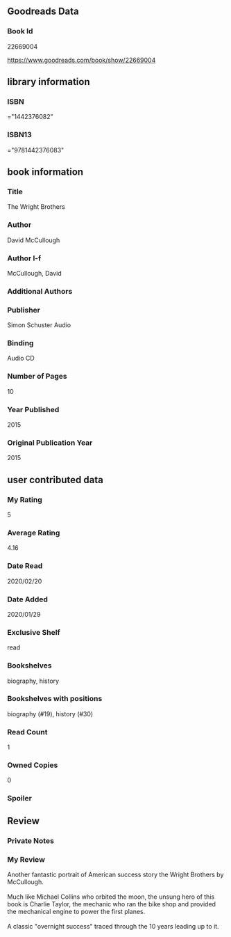 <!-- This template shows how to bulk convert all columns of data into one markdown file -->
<!-- caveat: KeyError if there's a mismatch. Empty values output nothing -->

## Goodreads Data

### Book Id 

22669004

https://www.goodreads.com/book/show/22669004

## library information

### ISBN 
="1442376082"

### ISBN13 
="9781442376083"

## book information

### Title
The Wright Brothers

### Author 
David McCullough

### Author l-f 
McCullough, David

### Additional Authors


### Publisher 
Simon  Schuster Audio

### Binding
Audio CD

### Number of Pages
10

### Year Published
2015

### Original Publication Year 
2015

## user contributed data

### My Rating
5

### Average Rating
4.16

### Date Read
2020/02/20

### Date Added
2020/01/29

### Exclusive Shelf
read

### Bookshelves
biography, history

### Bookshelves with positions
biography (#19), history (#30)

### Read Count
1

### Owned Copies
0

### Spoiler 


## Review

### Private Notes


### My Review
Another fantastic portrait of American success story the Wright Brothers by McCullough.<br/><br/>Much like Michael Collins who orbited the moon, the unsung hero of this book is Charlie Taylor, the mechanic who ran the bike shop and provided the mechanical engine to power the first planes.<br/><br/>A classic "overnight success" traced through the 10 years leading up to it.